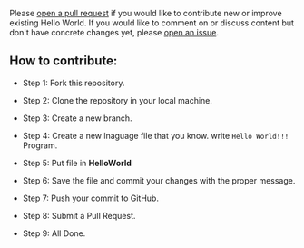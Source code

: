 
Please [open a pull request](https://github.com/jaypavasiya/Hello-World-in-all-Language/pulls) if you would like to contribute new or improve existing Hello World. If you would like to comment on or discuss content but don't have concrete changes yet, please [open an issue](https://github.com/jaypavasiya/Hello-World-in-all-Language/issues).


## How to contribute:

- Step 1: Fork this repository.

- Step 2: Clone the repository in your local machine.

- Step 3: Create a new branch.

- Step 4: Create a new lnaguage file that you know. write `Hello World!!!` Program.

- Step 5: Put file in **HelloWorld**

- Step 6: Save the file and commit your changes with the proper message.

- Step 7: Push your commit to GitHub.

- Step 8: Submit a Pull Request.

- Step 9: All Done.
